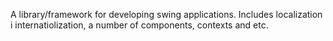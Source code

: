 A library/framework for developing swing applications. Includes localization i internatiolization, a number of components, contexts and etc.